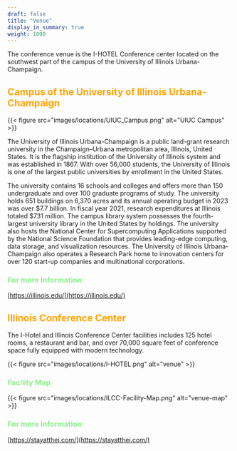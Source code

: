 ```yaml
---
draft: false
title: "Venue"
display_in_summary: true
weight: 1000
---
```


The conference venue is the I-HOTEL Conference center located on the southwest part of the campus of the University of Illinois Urbana-Champaign.

## <span style="color:Orange">Campus of the University of Illinois Urbana-Champaign</span>

{{< figure src="images/locations/UIUC_Campus.png" alt="UIUC Campus" >}}

The University of Illinois Urbana-Champaign is a public land-grant research university in the Champaign–Urbana metropolitan area, Illinois, United States. It is the flagship institution of the University of Illinois system and was established in 1867. With over 56,000 students, the University of Illinois is one of the largest public universities by enrollment in the United States.

The university contains 16 schools and colleges and offers more than 150 undergraduate and over 100 graduate programs of study. The university holds 651 buildings on 6,370 acres and its annual operating budget in 2023 was over $7.7 billion. In fiscal year 2021, research expenditures at Illinois totaled $731 million. The campus library system possesses the fourth-largest university library in the United States by holdings. The university also hosts the National Center for Supercomputing Applications supported by the National Science Foundation that provides leading-edge computing, data storage, and visualization resources. The University of Illinois Urbana-Champaign also operates a Research Park home to innovation centers for over 120 start-up companies and multinational corporations.

### <span style="color:LightGreen">For more information</span>

[https://illinois.edu/](https://illinois.edu/)

## <span style="color:orange">Illinois Conference Center</span>

The I-Hotel and Illinois Conference Center facilities includes 125 hotel rooms, a restaurant and bar, and over 70,000 square feet of conference space fully equipped with modern technology.

{{< figure src="images/locations/I-HOTEL.png" alt="venue" >}}

### <span style="color:LightGreen">Facility Map</span>

{{< figure src="images/locations/ILCC-Facility-Map.png" alt="venue-map" >}}

### <span style="color:LightGreen">For more information</span>

[https://stayatthei.com/](https://stayatthei.com/)
